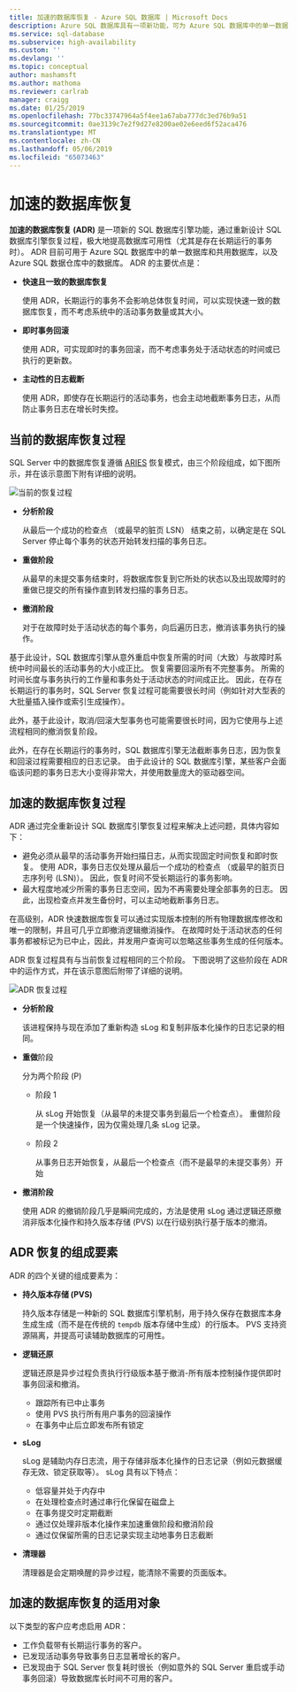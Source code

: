 ```yaml
---
title: 加速的数据库恢复 - Azure SQL 数据库 | Microsoft Docs
description: Azure SQL 数据库具有一项新功能，可为 Azure SQL 数据库中的单一数据库和共用数据库以及 Azure SQL 数据仓库中的数据库提供快速且一致的数据库恢复、即时事务回滚和主动性的日志截断。
ms.service: sql-database
ms.subservice: high-availability
ms.custom: ''
ms.devlang: ''
ms.topic: conceptual
author: mashamsft
ms.author: mathoma
ms.reviewer: carlrab
manager: craigg
ms.date: 01/25/2019
ms.openlocfilehash: 77bc33747964a5f4ee1a67aba777dc3ed76b9a51
ms.sourcegitcommit: 0ae3139c7e2f9d27e8200ae02e6eed6f52aca476
ms.translationtype: MT
ms.contentlocale: zh-CN
ms.lasthandoff: 05/06/2019
ms.locfileid: "65073463"
---
```

# <a name="accelerated-database-recovery"></a>加速的数据库恢复

**加速的数据库恢复 (ADR)** 是一项新的 SQL 数据库引擎功能，通过重新设计 SQL 数据库引擎恢复过程，极大地提高数据库可用性（尤其是存在长期运行的事务时）。 ADR 目前可用于 Azure SQL 数据库中的单一数据库和共用数据库，以及 Azure SQL 数据仓库中的数据库。 ADR 的主要优点是：

- **快速且一致的数据库恢复**

  使用 ADR，长期运行的事务不会影响总体恢复时间，可以实现快速一致的数据库恢复，而不考虑系统中的活动事务数量或其大小。

- **即时事务回滚**

  使用 ADR，可实现即时的事务回滚，而不考虑事务处于活动状态的时间或已执行的更新数。

- **主动性的日志截断**

  使用 ADR，即使存在长期运行的活动事务，也会主动地截断事务日志，从而防止事务日志在增长时失控。

## <a name="the-current-database-recovery-process"></a>当前的数据库恢复过程

SQL Server 中的数据库恢复遵循 [ARIES](https://people.eecs.berkeley.edu/~brewer/cs262/Aries.pdf) 恢复模式，由三个阶段组成，如下图所示，并在该示意图下附有详细的说明。

![当前的恢复过程](./media/sql-database-accelerated-database-recovery/current-recovery-process.png)

- **分析阶段**

  从最后一个成功的检查点 （或最早的脏页 LSN） 结束之前，以确定是在 SQL Server 停止每个事务的状态开始转发扫描的事务日志。

- **重做阶段**

  从最早的未提交事务结束时，将数据库恢复到它所处的状态以及出现故障时的重做已提交的所有操作直到转发扫描的事务日志。

- **撤消阶段**

  对于在故障时处于活动状态的每个事务，向后遍历日志，撤消该事务执行的操作。

基于此设计，SQL 数据库引擎从意外重启中恢复所需的时间（大致）与故障时系统中时间最长的活动事务的大小成正比。 恢复需要回滚所有不完整事务。 所需的时间长度与事务执行的工作量和事务处于活动状态的时间成正比。 因此，在存在长期运行的事务时，SQL Server 恢复过程可能需要很长时间（例如针对大型表的大批量插入操作或索引生成操作）。

此外，基于此设计，取消/回滚大型事务也可能需要很长时间，因为它使用与上述流程相同的撤消恢复阶段。

此外，在存在长期运行的事务时，SQL 数据库引擎无法截断事务日志，因为恢复和回滚过程需要相应的日志记录。 由于此设计的 SQL 数据库引擎，某些客户会面临该问题的事务日志大小变得非常大，并使用数量庞大的驱动器空间。

## <a name="the-accelerated-database-recovery-process"></a>加速的数据库恢复过程

ADR 通过完全重新设计 SQL 数据库引擎恢复过程来解决上述问题，具体内容如下：

- 避免必须从最早的活动事务开始扫描日志，从而实现固定时间恢复和即时恢复。 使用 ADR，事务日志仅处理从最后一个成功的检查点 （或最早的脏页日志序列号 (LSN)）。 因此，恢复时间不受长期运行的事务影响。
- 最大程度地减少所需的事务日志空间，因为不再需要处理全部事务的日志。 因此，出现检查点并发生备份时，可以主动地截断事务日志。

在高级别，ADR 快速数据库恢复可以通过实现版本控制的所有物理数据库修改和唯一的限制，并且可几乎立即撤消逻辑撤消操作。 在故障时处于活动状态的任何事务都被标记为已中止，因此，并发用户查询可以忽略这些事务生成的任何版本。

ADR 恢复过程具有与当前恢复过程相同的三个阶段。 下图说明了这些阶段在 ADR 中的运作方式，并在该示意图后附带了详细的说明。

![ADR 恢复过程](./media/sql-database-accelerated-database-recovery/adr-recovery-process.png)

- **分析阶段**

  该进程保持与现在添加了重新构造 sLog 和复制非版本化操作的日志记录的相同。
  
- **重做**阶段

  分为两个阶段 (P)
  - 阶段 1

      从 sLog 开始恢复（从最早的未提交事务到最后一个检查点）。 重做阶段是一个快速操作，因为仅需处理几条 sLog 记录。
      
  - 阶段 2

     从事务日志开始恢复，从最后一个检查点（而不是最早的未提交事务）开始
     
- **撤消阶段**

   使用 ADR 的撤销阶段几乎是瞬间完成的，方法是使用 sLog 通过逻辑还原撤消非版本化操作和持久版本存储 (PVS) 以在行级别执行基于版本的撤消。

## <a name="adr-recovery-components"></a>ADR 恢复的组成要素

ADR 的四个关键的组成要素为：

- **持久版本存储 (PVS)**

  持久版本存储是一种新的 SQL 数据库引擎机制，用于持久保存在数据库本身生成生成（而不是在传统的 `tempdb` 版本存储中生成）的行版本。 PVS 支持资源隔离，并提高可读辅助数据库的可用性。

- **逻辑还原**

  逻辑还原是异步过程负责执行行级版本基于撤消-所有版本控制操作提供即时事务回滚和撤消。

  - 跟踪所有已中止事务
  - 使用 PVS 执行所有用户事务的回滚操作
  - 在事务中止后立即发布所有锁定

- **sLog**

  sLog 是辅助内存日志流，用于存储非版本化操作的日志记录（例如元数据缓存无效、锁定获取等）。 sLog 具有以下特点：

  - 低容量并处于内存中
  - 在处理检查点时通过串行化保留在磁盘上
  - 在事务提交时定期截断
  - 通过仅处理非版本化操作来加速重做阶段和撤消阶段  
  - 通过仅保留所需的日志记录实现主动地事务日志截断

- **清理器**

  清理器是会定期唤醒的异步过程，能清除不需要的页面版本。

## <a name="who-should-consider-accelerated-database-recovery"></a>加速的数据库恢复的适用对象

以下类型的客户应考虑启用 ADR：

- 工作负载带有长期运行事务的客户。
- 已发现活动事务导致事务日志显著增长的客户。  
- 已发现由于 SQL Server 恢复耗时很长（例如意外的 SQL Server 重启或手动事务回滚）导致数据库长时间不可用的客户。

